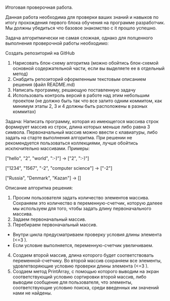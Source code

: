 Итоговая проверочная работа.

Данная работа необходима для проверки ваших знаний и навыков по итогу прохождения первого блока обучения на программе разработчик. Мы должны убедиться что базовое знакомство с it прошло успешно.

Задача алгоритмически не самая сложная, однако для полценного выполнения проверочной работы необходимо:

Создать репозиторий на GitHub

1. Нарисовать блок-схему алгоритма (можно обойтись блок-схемой основной содержательной части, если вы выделяете ее в отдельный метод)
2. Снабдить репозиторий оформленным текстовым описанием решения (файл README.md)
3. Написать программу, решающую поставленную задачу
4. Использовать контроль версий в работе над этим небольшим проектом (не должно быть так что все залито одним коммитом, как минимум этапы 2, 3 и 4 должны быть расположены в разных коммитах)

Задача: Написать программу, которая из имеющегося массива строк формирует массив из строк, длина которых меньше либо равна 3 символа. Первоначальный массив можно ввести с клавиатуры, либо задать на старте выполнения алгоритма. При решении не рекомендуется пользоваться коллекциями, лучше обойтись исключительно массивами.
Примеры:

["hello", "2", "world", ":-)"] -> ["2", ":-)"]

["1234", "1567", "-2", "computer science"] -> ["-2"]

["Russia", "Denmark", "Kazan"] -> []


Описание алгоритма решения:
1. Просим пользователя задать количество элементов массива. Сохраняем это количество в переменную-счетчик, которую далеее мы используем для того, чтобы задать длину первоначального массива.
2. Задаем первоначальный массив.
3. Перебираем первоначальный массив.
* Внутри цикла предусматриваем проверку условия длины элемента (<=3 ).
* Если условие выполняется, переменную-счетчик увеличиваем.
4. Создаем второй массив, длина которого будет соответствовать переменной-счетчику. Во второй массив сохраняем все элементы, удовлетворяющие условию проверки длины элемента (<=3 ).
5. Создаем метод PrintArray, с помощью которого выводим на экран соответствующий условию сортировки второй массив, либо выводим сообщение для пользователя, что элементы, соответствующие условию поиска, среди введенных им значений нами не найдены.